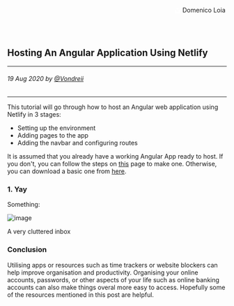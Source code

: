 <div class="parallax" style="height: 350px; background-image: url('../../../assets/blog/hosting-angular-application-using-netlify/header.jpg');">
  <div class="imageTextCollage"><a class="photoCred" style="margin-top: 300px; float: right;" href="https://unsplash.com/@domenicoloia" target="_blank" rel="noopener noreferrer" title="Download free do whatever you want high-resolution photos from Igor Miske"><span style="display:inline-block;padding:2px 3px"><svg xmlns="http://www.w3.org/2000/svg" style="height:12px;width:auto;vertical-align:middle;top:-2px;fill:white" viewBox="0 0 32 32"><title>unsplash-logo</title><path d="M10 9V0h12v9H10zm12 5h10v18H0V14h10v9h12v-9z"></path></svg></span><span style="display:inline-block;padding:2px 3px">Domenico Loia</span></a></div>
</div>
<br>
<div class="writtenContent">

## Hosting An Angular Application Using Netlify
___

###### 19 Aug 2020 by [@Vondreii](https://www.instagram.com/vondreii/?hl=en)
___

This tutorial will go through how to host an Angular web application using Netlify in 3 stages:

* Setting up the environment
* Adding pages to the app
* Adding the navbar and configuring routes 

It is assumed that you already have a working Angular App ready to host. If you don't, you can follow the steps on [this](/blog/post/creatingASimpleAngularWebApplication) page to make one.
Otherwise, you can download a basic one from <a href="../../assets/downloads/CyanX.zip">here</a>.

### 1. Yay

Something:

<!-- ----------- Image ----------- -->
<div class="blog-image-container">
    <img src="../../../assets/blog/organise-web-browsing/email-cluttered.PNG" alt="image" class="blog-image"/>
	<div class="content-photo-credit"><p>A very cluttered inbox</p></div>
</div>
<!-- ----------------------------- -->
	
### Conclusion

Utilising apps or resources such as time trackers or website blockers can help improve organisation and productivity. 
Organising your online accounts, passwords, or other aspects of your life such as  online banking accounts can also make things overal more easy to access. Hopefully some of the resources mentioned in this post are helpful.


<br><br>

</div>